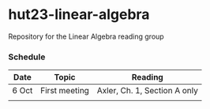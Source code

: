 # hut23-linear-algebra

Repository for the Linear Algebra reading group

### Schedule

| Date  | Topic         | Reading                      |
|-------|---------------|------------------------------|
| 6 Oct | First meeting | Axler, Ch. 1, Section A only |
|       |               |                              |

